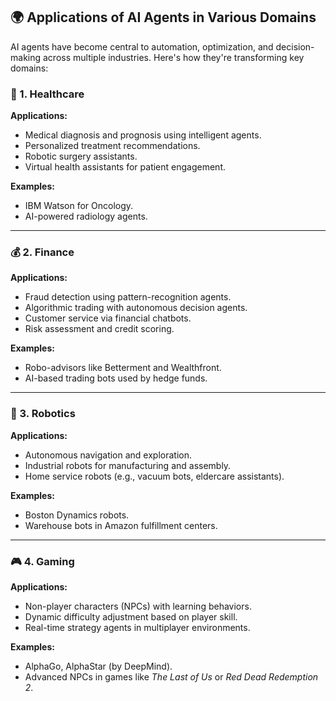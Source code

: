 ## 🌍 Applications of AI Agents in Various Domains

AI agents have become central to automation, optimization, and decision-making across multiple industries. Here's how they're transforming key domains:

### 🏥 1. Healthcare

**Applications:**
- Medical diagnosis and prognosis using intelligent agents.  
- Personalized treatment recommendations.  
- Robotic surgery assistants.  
- Virtual health assistants for patient engagement.

**Examples:**
- IBM Watson for Oncology.  
- AI-powered radiology agents.

---

### 💰 2. Finance

**Applications:**
- Fraud detection using pattern-recognition agents.  
- Algorithmic trading with autonomous decision agents.  
- Customer service via financial chatbots.  
- Risk assessment and credit scoring.

**Examples:**
- Robo-advisors like Betterment and Wealthfront.  
- AI-based trading bots used by hedge funds.

---

### 🤖 3. Robotics

**Applications:**
- Autonomous navigation and exploration.  
- Industrial robots for manufacturing and assembly.  
- Home service robots (e.g., vacuum bots, eldercare assistants).

**Examples:**
- Boston Dynamics robots.  
- Warehouse bots in Amazon fulfillment centers.

---

### 🎮 4. Gaming

**Applications:**
- Non-player characters (NPCs) with learning behaviors.  
- Dynamic difficulty adjustment based on player skill.  
- Real-time strategy agents in multiplayer environments.

**Examples:**
- AlphaGo, AlphaStar (by DeepMind).  
- Advanced NPCs in games like *The Last of Us* or *Red Dead Redemption 2*.

